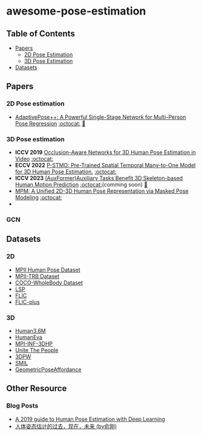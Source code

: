 # awesome-pose-estimation

## Table of Contents
- [Papers](#papers)
  - [2D Pose Estimation](#2d-pose-estimation)
  - [3D Pose Estimation](#3d-pose-estimation)
- [Datasets](#datasets)

## Papers

### 2D Pose estimation
+ [AdaptivePose++: A Powerful Single-Stage Network for Multi-Person Pose Regression](https://arxiv.org/abs/2210.04014) [:octocat:](https://github.com/buptxyb666/AdaptivePose) [:memo:](./papers/AdaptivePose++.md)

### 3D Pose estimation
+ **ICCV 2019** [Occlusion-Aware Networks for 3D Human Pose Estimation in Video]() [:octocat:]()
+ **ECCV 2022** [P-STMO: Pre-Trained Spatial Temporal Many-to-One Model for 3D Human Pose Estimation.](https://arxiv.org/abs/2203.07628) [:octocat:](https://github.com/paTRICK-swk/P-STMO)
+ **ICCV 2023** [(AuxFormer)Auxiliary Tasks Benefit 3D Skeleton-based Human Motion Prediction](https://arxiv.org/abs/2308.08942) [:octocat:](https://github.com/MediaBrain-SJTU/AuxFormer)(comming soon) [:memo:](./papers/AuxFormer.md)
+ [MPM: A Unified 2D-3D Human Pose Representation via Masked Pose Modeling](https://arxiv.org/abs/2306.17201) [:octocat:](https://github.com/vvirgooo2/MPM)
+ 

### GCN

## Datasets
### 2D
- [MPII Human Pose Dataset](http://human-pose.mpi-inf.mpg.de/)
- [MPII-TRB Dataset](https://github.com/kennymckormick/Triplet-Representation-of-human-Body)
- [COCO-WholeBody Dataset](https://github.com/jin-s13/COCO-WholeBody)
- [LSP](http://sam.johnson.io/research/lsp.html)
- [FLIC](https://bensapp.github.io/flic-dataset.html)
- [FLIC-plus](https://cims.nyu.edu/~tompson/flic_plus.htm)

### 3D
- [Human3.6M](http://vision.imar.ro/human3.6m/description.php)
- [HumanEva](http://humaneva.is.tue.mpg.de/)
- [MPI-INF-3DHP](http://gvv.mpi-inf.mpg.de/3dhp-dataset/)
- [Unite The People](http://files.is.tuebingen.mpg.de/classner/up/)
- [3DPW](http://virtualhumans.mpi-inf.mpg.de/3DPW/)
- [SMIL](https://github.com/CalciferZh/SMPL/pull/11)
- [GeometricPoseAffordance](http://wangzheallen.github.io/GPA)


## Other Resource
### Blog Posts
- [A 2019 guide to Human Pose Estimation with Deep Learning](https://blog.nanonets.com/human-pose-estimation-2d-guide/?from=timeline&isappinstalled=0)
- [人体姿态估计的过去，现在，未来 (by俞刚)](https://zhuanlan.zhihu.com/p/85506259)
